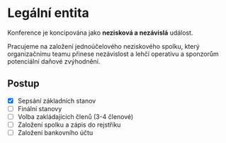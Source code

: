 # Legální entita

Konference je koncipována jako **nezisková a nezávislá** událost.

Pracujeme na založení jednoúčelového neziskového spolku, který organizačnímu teamu přinese nezávislost a lehčí operativu a sponzorům potenciální daňové zvýhodnění.

## Postup

* [x] Sepsání základních stanov
* [ ] Finální stanovy
* [ ] Volba zakládajících členů (3-4 členové)
* [ ] Založení spolku a zápis do rejstříku
* [ ] Založení bankovního účtu
